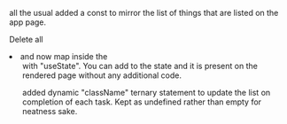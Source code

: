 all the usual
added a const to mirror the list of things that are listed on the app page.

Delete all <li> and now map inside the <ul> with "useState". You can add to the state and it is present on the rendered page without any additional code.

added dynamic "className" ternary statement to update the list on completion of each task. Kept as undefined rather than empty for neatness sake.
